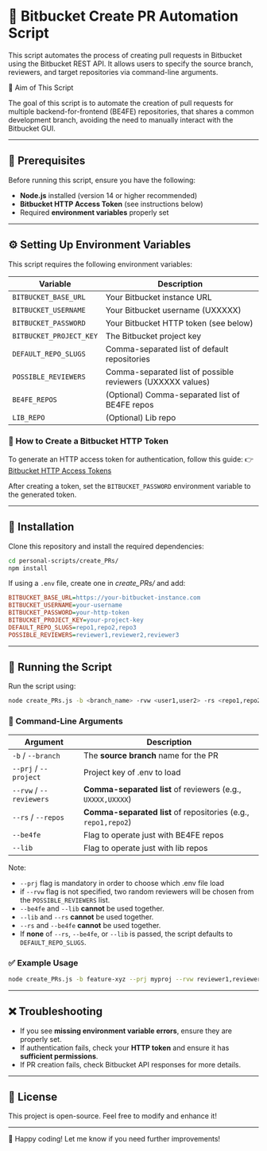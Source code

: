 # 🚀 Bitbucket Create PR Automation Script

This script automates the process of creating pull requests in Bitbucket using the Bitbucket REST API. It allows users to specify the source branch, reviewers, and target repositories via command-line arguments.

🎯 Aim of This Script

The goal of this script is to automate the creation of pull requests for multiple backend-for-frontend (BE4FE) repositories, that shares a common development branch, avoiding the need to manually interact with the Bitbucket GUI.

---

## 📌 Prerequisites

Before running this script, ensure you have the following:

- **Node.js** installed (version 14 or higher recommended)
- **Bitbucket HTTP Access Token** (see instructions below)
- Required **environment variables** properly set

---

## ⚙️ Setting Up Environment Variables

This script requires the following environment variables:

| Variable               | Description                                                      |
|------------------------|------------------------------------------------------------------|                
| `BITBUCKET_BASE_URL`   | Your Bitbucket instance URL                                      |
| `BITBUCKET_USERNAME`   | Your Bitbucket username (UXXXXX)                                 |
| `BITBUCKET_PASSWORD`   | Your Bitbucket HTTP token (see below)                            |
| `BITBUCKET_PROJECT_KEY`          | The Bitbucket project key                                        |
| `DEFAULT_REPO_SLUGS`   | Comma-separated list of default repositories                     |
| `POSSIBLE_REVIEWERS`   | Comma-separated list of possible reviewers (UXXXXX values)       |
| `BE4FE_REPOS`        | (Optional) Comma-separated list of BE4FE repos |
| `LIB_REPO`          | (Optional) Lib repo   |


### 🔑 How to Create a Bitbucket HTTP Token

To generate an HTTP access token for authentication, follow this guide:
👉 [Bitbucket HTTP Access Tokens](https://confluence.atlassian.com/bitbucketserver/http-access-tokens-939515499.html)

After creating a token, set the `BITBUCKET_PASSWORD` environment variable to the generated token.

---

## 📜 Installation

Clone this repository and install the required dependencies:

```sh
cd personal-scripts/create_PRs/
npm install
```

If using a `.env` file, create one in _create_PRs/_ and add:

```ini
BITBUCKET_BASE_URL=https://your-bitbucket-instance.com
BITBUCKET_USERNAME=your-username
BITBUCKET_PASSWORD=your-http-token
BITBUCKET_PROJECT_KEY=your-project-key
DEFAULT_REPO_SLUGS=repo1,repo2,repo3
POSSIBLE_REVIEWERS=reviewer1,reviewer2,reviewer3
```

---

## 🚀 Running the Script

Run the script using:

```sh
node create_PRs.js -b <branch_name> -rvw <user1,user2> -rs <repo1,repo2>
```

### 🔹 Command-Line Arguments

| Argument    | Description                                              |
|-------------|----------------------------------------------------------|
| `-b` / `--branch` | The **source branch** name for the PR                   |
| `--prj` / `--project` | Project key of .env to load                   |
| `--rvw` / `--reviewers` | **Comma-separated list** of reviewers (e.g., `UXXXX,UXXXX`) |
| `--rs` / `--repos` | **Comma-separated list** of repositories (e.g., `repo1,repo2`) |
| `--be4fe`          | Flag to operate just with BE4FE repos                          |
| `--lib`            | Flag to operate just with lib repos                            |

Note: 
- `--prj` flag is mandatory in order to choose which .env file load
- if `--rvw` flag is not specified, two random reviewers will be chosen from the `POSSIBLE_REVIEWERS` list.
- `--be4fe` and `--lib` **cannot** be used together.
- `--lib` and `--rs` **cannot** be used together.
- `--rs` and `--be4fe` **cannot** be used together.
- If **none** of `--rs`, `--be4fe`, or `--lib` is passed, the script defaults to `DEFAULT_REPO_SLUGS`.

### ✅ Example Usage

```sh
node create_PRs.js -b feature-xyz --prj myproj --rvw reviewer1,reviewer2 --rs repo1,repo2
```

---

## ❌ Troubleshooting

- If you see **missing environment variable errors**, ensure they are properly set.
- If authentication fails, check your **HTTP token** and ensure it has **sufficient permissions**.
- If PR creation fails, check Bitbucket API responses for more details.

---

## 📄 License

This project is open-source. Feel free to modify and enhance it!

---

🚀 Happy coding! Let me know if you need further improvements!